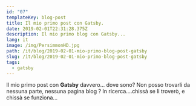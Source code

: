 ```yaml
---
id: "07"
templateKey: blog-post
title: Il mio primo post con Gatsby.
date: 2019-02-01T22:31:28.375Z
description: Il mio primo blog con Gatsby...
lang: it
image: /img/PersimmonHD.jpg
path: /it/blog/2019-02-01-mio-primo-blog-post-gatsby
slug: /it/blog/2019-02-01-mio-primo-blog-post-gatsby
tags:
  - gatsby
---
```


Il mio primo post con **Gatsby** davvero... dove sono? Non posso trovarli da nessuna parte, nessuna pagina blog
?
In ricerca....chissà se li troverò, e chissà se funziona...
